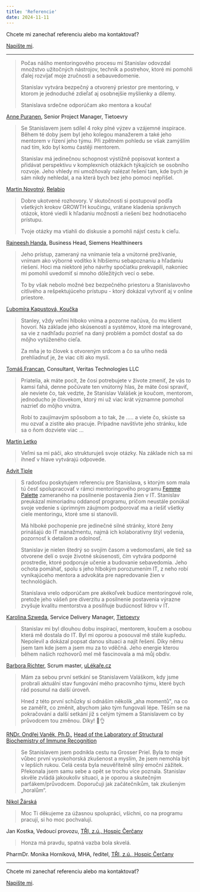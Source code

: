 ```yaml
---
title: 'Referencie'
date: 2024-11-11
---
```


Chcete mi zanechať referenciu alebo ma kontaktovať?

[Napíšte mi](/contact).

---

> Počas nášho mentoringového procesu mi Stanislav odovzdal množstvo užitočných nástrojov, techník a postrehov, ktoré mi pomohli ďalej rozvíjať moje zručnosti a sebauvedomenie.
> 
> Stanislav vytvára bezpečný a otvorený priestor pre mentoring, v ktorom je jednoduché zdieľať aj osobnejšie myšlienky a dilemy.
> 
> Stanislava srdečne odporúčam ako mentora a kouča!

[Anne Puranen](https://www.linkedin.com/in/anne-puranen-bb28885/), Senior Project Manager, Tietoevry

> Se Stanislavem jsem sdílel 4 roky plné výzev a vzájemné inspirace. Během té doby jsem byl jeho kolegou manažerem a také jeho mentorem v řízení jeho týmu. Při zpětném pohledu se však zamýšlím nad tím, kdo byl komu častěji mentorem.
> 
> Stanislav má jedinečnou schopnost výstižně popisovat kontext a přidávat perspektivu v komplexních otázkách týkajících se osobního rozvoje. Jeho vhledy mi umožňovaly nalézat řešení tam, kde bych je sám nikdy nehledal, a na která bych bez jeho pomoci nepřišel.

[Martin Novotný](https://www.linkedin.com/in/marnovot/), [Relabio](https://www.relabio.com)

> Dobre ukotvené rozhovory. V skutočnosti si postupoval podľa všetkých krokov GROWTH koučingu, vrátane kladenia správnych otázok, ktoré viedli k hľadaniu možností a riešení bez hodnotiaceho prístupu.
> 
> Tvoje otázky ma vtiahli do diskusie a pomohli nájsť cestu k cieľu.

[Rajneesh Handa](https://www.linkedin.com/in/rajneesh-handa-6714a524/), Business Head, Siemens Healthineers

> Jeho prístup, zameraný na vnímanie tela a vnútorné prežívanie, vnímam ako výborné vodítko k hlbšiemu sebapoznaniu a hľadaniu riešení. Hoci ma niektoré jeho návrhy spočiatku prekvapili, nakoniec mi pomohli uvedomiť si mnoho dôležitých vecí o sebe.
> 
> To by však nebolo možné bez bezpečného priestoru a Stanislavovho citlivého a rešpektujúceho prístupu - ktorý dokázal vytvoriť aj v online priestore.

[Ľubomíra Kapustová, Koučka](https://www.linkedin.com/in/lubomira-kapustova-9386ba2b8/)

> Stanley, vždy veľmi hlboko vníma a pozorne načúva, čo mu klient hovorí. Na základe jeho skúseností a systémov, ktoré ma integrované, sa vie z nadhľadu pozrieť na daný problém a pomôct dostať sa do môjho vytúženého cieľa.
> 
> Za mňa je to človek s otvoreným srdcom a čo sa uňho nedá prehliadnuť je, že viac cíti ako myslí.

[Tomáš Francan](https://www.linkedin.com/in/tomáš-francan-b05b9184/), Consultant, Veritas Technologies LLC

> Priatelia, ak máte pocit, že čosi potrebujete v živote zmeniť, že vás to kamsi ťahá, denne počúvate ten vnútorný hlas, že máte čosi spraviť, ale neviete čo, tak vedzte, že Stanislav Valášek je koučom, mentorom, jednoducho je človekom, ktorý mi už viac krát významne pomohol nazrieť do môjho vnútra.
> 
> Robí to zaujímavým spôsobom a to tak, že ..... a viete čo, skúste sa mu ozvať a zistite ako pracuje. Prípadne navštívte jeho stránku, kde sa o ňom dozviete viac ...

[Martin Letko](https://www.facebook.com/martin.letko.37)

> Veľmi sa mi páči, ako strukturuješ svoje otázky. Na základe nich sa mi ihneď v hlave vytvárajú odpovede.

[Advit Tiple](https://www.linkedin.com/in/advittiple/)

> S radosťou poskytujem referenciu pre Stanislava, s ktorým som mala tú česť spolupracovať v rámci mentoringového programu [Femme Palette](https://www.femmepalette.com) zameraného na posilnenie postavenia žien v IT. Stanislav preukázal mimoriadnu oddanosť programu, pričom neustále ponúkal svoje vedenie s úprimným záujmom podporovať ma a riešiť všetky ciele mentoringu, ktoré sme si stanovili.
> 
> Má hlboké pochopenie pre jedinečné silné stránky, ktoré ženy prinášajú do IT manažmentu, najmä ich kolaboratívny štýl vedenia, pozornosť k detailom a odolnosť.
> 
> Stanislav je nielen štedrý so svojím časom a vedomosťami, ale tiež sa otvorene delí o svoje životné skúsenosti, čím vytvára podporné prostredie, ktoré podporuje učenie a budovanie sebavedomia. Jeho ochota pomáhať, spolu s jeho hlbokým porozumením IT, z neho robí vynikajúceho mentora a advokáta pre napredovanie žien v technológiách.
> 
> Stanislava vrelo odporúčam pre akékoľvek budúce mentoringové role, pretože jeho vášeň pre diverzitu a posilnenie postavenia výrazne zvyšuje kvalitu mentorstva a posilňuje budúcnosť lídrov v IT.

[Karolina Szweda](https://www.linkedin.com/in/karolina-szweda-18103099/), Service Delivery Manager, [Tietoevry](https://www.tietoevry.com)

> Stanislav mi byl dlouhou dobu inspirací, mentorem, koučem a osobou která mě dostala do IT. Byl mi oporou a posouval mě stále kupředu. Nepolevil a dokázal popsat danou situaci a najít řešení. Díky němu jsem tam kde jsem a jsem mu za to vděčná. Jeho energie kterou během našich rozhovorů mel mě fascinovala a má můj obdiv.

[Barbora Richter](https://www.linkedin.com/in/barbora-richter-8185841a9/), Scrum master, [uLékaře.cz](https://www.ulekare.cz)

> Mám za sebou první setkání se Stanislavem Valáškom, kdy jsme probrali aktuální stav fungování mého pracovního týmu, které bych rád posunul na další úroveň.
> 
> Hned z této první schůzky si odnáším několik „aha momentů", na co se zaměřit, co změnit, abychom jako tým fungovali lépe.
> Těším se na pokračování a další setkání již s celým týmem a Stanislavem co by průvodcem tou změnou. Díky! 🙏👌

[RNDr. Ondřej Vaněk, Ph.D.](https://web.natur.cuni.cz/biochem/structimmuno/cv-ondrej-vanek/), [Head of the Laboratory of Structural Biochemistry of Immune Recognition](https://web.natur.cuni.cz/biochem/structimmuno/)

> Se Stanislavem jsem podnikla cestu na Grosser Priel. Byla to moje vůbec první vysokohorská zkušenost a myslím, že jsem nemohla být v lepších rukou. Celá cesta byla neuvěřitelně silný emoční zážitek. Překonala jsem samu sebe a opět se trochu více poznala. Stanislav skvěle zvládá jakoukoliv situaci, a je oporou a skutečným parťákem/průvodcem. Doporučuji jak začátečníkům, tak zkušeným „horalům“.

[Nikol Žárská](https://www.linkedin.com/in/nikolzarska/)

> Moc Ti děkujeme za úžasnou spolupráci, všichni, co na programu pracují, si ho moc pochvalují.

Jan Kostka, Vedoucí provozu, [TŘI, z.ú., Hospic Čerčany](https://hospic-cercany.cz)

> Honza má pravdu, spatná vazba bola skvelá.

PharmDr. Monika Horníková, MHA, ředitel, [TŘI, z.ú., Hospic Čerčany](https://hospic-cercany.cz)

---

Chcete mi zanechať referenciu alebo ma kontaktovať?

[Napíšte mi](/contact).